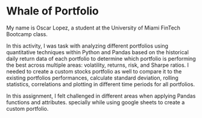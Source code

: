 # Whale of Portfolio

My name is Oscar Lopez, a student at the University of Miami FinTech Bootcamp class. 

In this activity, I was task with analyzing different portfolios using quantitative techniques within Python and Pandas based on the historical daily return data of each portfolio to determine which portfolio is performing the best across multiple areas: volatility, returns, risk, and Sharpe ratios. I needed to create a custom stocks portfolio as well to compare it to the existing portfolios performances, calculate standard deviation, rolling statistics, correlations and plotting in different time periods for all portfolios.

In this assignment, I felt challenged in different areas when applying Pandas functions and attributes. specially while using google sheets to create a custom portfolio.
